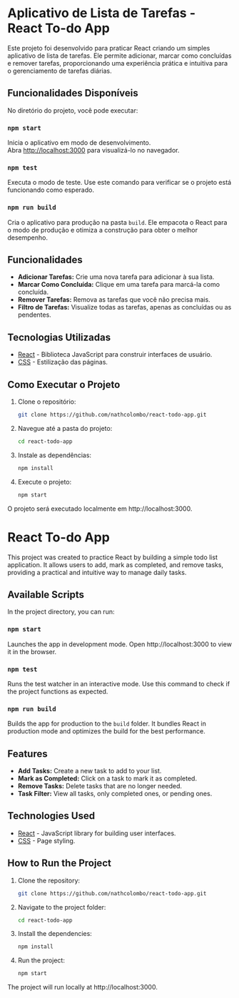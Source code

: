 # Aplicativo de Lista de Tarefas - React To-do App

Este projeto foi desenvolvido para praticar React criando um simples aplicativo de lista de tarefas. Ele permite adicionar, marcar como concluídas e remover tarefas, proporcionando uma experiência prática e intuitiva para o gerenciamento de tarefas diárias.

## Funcionalidades Disponíveis

No diretório do projeto, você pode executar:

### `npm start`

Inicia o aplicativo em modo de desenvolvimento.  
Abra [http://localhost:3000](http://localhost:3000) para visualizá-lo no navegador.

### `npm test`

Executa o modo de teste. Use este comando para verificar se o projeto está funcionando como esperado.

### `npm run build`

Cria o aplicativo para produção na pasta `build`. Ele empacota o React para o modo de produção e otimiza a construção para obter o melhor desempenho.

## Funcionalidades

- **Adicionar Tarefas:** Crie uma nova tarefa para adicionar à sua lista.
- **Marcar Como Concluída:** Clique em uma tarefa para marcá-la como concluída.
- **Remover Tarefas:** Remova as tarefas que você não precisa mais.
- **Filtro de Tarefas:** Visualize todas as tarefas, apenas as concluídas ou as pendentes.

## Tecnologias Utilizadas

- [React](https://reactjs.org/) - Biblioteca JavaScript para construir interfaces de usuário.
- [CSS](https://developer.mozilla.org/pt-BR/docs/Web/CSS) - Estilização das páginas.

## Como Executar o Projeto

1. Clone o repositório:

   ```bash
   git clone https://github.com/nathcolombo/react-todo-app.git

   ```

2. Navegue até a pasta do projeto:

   ```bash
   cd react-todo-app

   ```

3. Instale as dependências:

   ```bash
   npm install

   ```

4. Execute o projeto:
   ```bash
   npm start
   ```

O projeto será executado localmente em http://localhost:3000.

# React To-do App

This project was created to practice React by building a simple todo list application. It allows users to add, mark as completed, and remove tasks, providing a practical and intuitive way to manage daily tasks.

## Available Scripts

In the project directory, you can run:

### `npm start`

Launches the app in development mode.
Open http://localhost:3000 to view it in the browser.

### `npm test`

Runs the test watcher in an interactive mode. Use this command to check if the project functions as expected.

### `npm run build`

Builds the app for production to the `build` folder. It bundles React in production mode and optimizes the build for the best performance.

## Features

- **Add Tasks:** Create a new task to add to your list.
- **Mark as Completed:** Click on a task to mark it as completed.
- **Remove Tasks:** Delete tasks that are no longer needed.
- **Task Filter:** View all tasks, only completed ones, or pending ones.

## Technologies Used

- [React](https://reactjs.org/) - JavaScript library for building user interfaces.
- [CSS](https://developer.mozilla.org/en-US/docs/Web/CSS) - Page styling.

## How to Run the Project

1. Clone the repository:

   ```bash
   git clone https://github.com/nathcolombo/react-todo-app.git

   ```

2. Navigate to the project folder:

   ```bash
   cd react-todo-app

   ```

3. Install the dependencies:

   ```bash
   npm install

   ```

4. Run the project:
   ```bash
   npm start
   ```

The project will run locally at http://localhost:3000.
